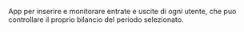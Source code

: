 App per inserire e monitorare entrate e uscite di ogni utente, che puo controllare il proprio bilancio del periodo selezionato.
